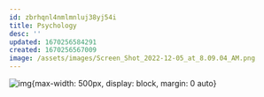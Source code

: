 ```yaml
---
id: zbrhqnl4nmlmnluj38yj54i
title: Psychology
desc: ''
updated: 1670256584291
created: 1670256567009
image: /assets/images/Screen_Shot_2022-12-05_at_8.09.04_AM.png
---
```


![img](/assets/images/Screen_Shot_2022-12-05_at_8.09.04_AM.png){max-width: 500px, display: block, margin: 0 auto}